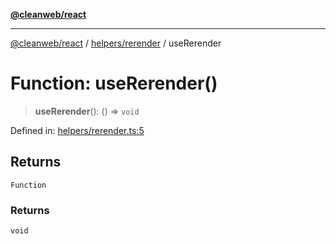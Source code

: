 [**@cleanweb/react**](../../../README.md)

***

[@cleanweb/react](../../../modules.md) / [helpers/rerender](../README.md) / useRerender

# Function: useRerender()

> **useRerender**(): () => `void`

Defined in: [helpers/rerender.ts:5](https://github.com/cleanjsweb/neat-react/blob/14baaff619a13096b0ac0ffe8ec82445197edebb/helpers/rerender.ts#L5)

## Returns

`Function`

### Returns

`void`
